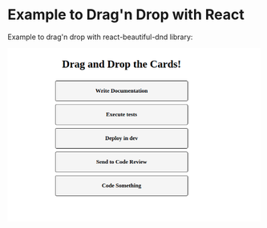 # Example to Drag'n Drop with React

Example to drag'n drop with react-beautiful-dnd library:

<img src="./public/example.gif">
